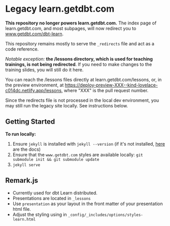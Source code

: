 # Legacy learn.getdbt.com

**This repository no longer powers learn.getdbt.com.** The index page of learn.getdbt.com, and most subpages, will now redirect you to www.getdbt.com/dbt-learn. 

This repository remains mostly to serve the `_redirects` file and act as a code reference. 

*Notable exception:* **the /lessons directory, which is used for teaching trainings, is not being redirected**. If you need to make changes to the training slides, you will still do it here.

You can reach the /lessons files directly at learn.getdbt.com/lessons, or, in the preview environment, at https://deploy-preview-XXX--kind-lovelace-c014dc.netlify.app/lessons, where "XXX" is the pull request number. 

Since the redirects file is not processed in the local dev environment, you may still run the legacy site locally. See instructions below.

## Getting Started

**To run locally:**
1. Ensure `jekyll` is installed with `jekyll --version` (if it's not installed, [here](https://jekyllrb.com/docs/installation/macos/) are the docs)
2. Ensure that the `www.getdbt.com` styles are available locally: `git submodule init && git submodule update`
3. `jekyll serve`

## Remark.js
* Currently used for dbt Learn distributed.
* Presentations are located in `_lessons`
* Use `presentation` as your layout in the front matter of your presentation html file.
* Adjust the styling using in `_config/_includes/options/styles-learn.html`